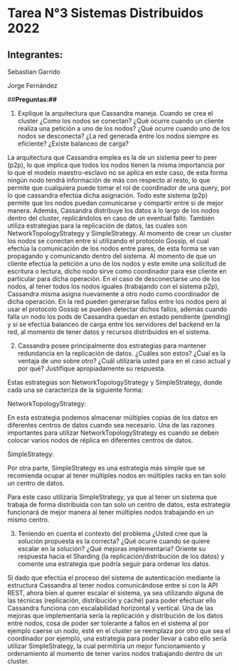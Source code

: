# Tarea N°3 Sistemas Distribuidos 2022

## Integrantes:

Sebastian Garrido

Jorge Fernández

##__Preguntas:##__


1. Explique la arquitectura que Cassandra maneja. Cuando se crea el cluster ¿Como los nodos se conectan? ¿Qué ocurre cuando un cliente realiza una petición a uno de los nodos? ¿Qué ocurre cuando uno de los nodos se desconecta? ¿La red generada entre los nodos siempre es eficiente? ¿Existe balanceo de carga?

La arquitectura que Cassandra emplea es la de un sistema peer to peer (p2p), lo que implica que todos los nodos tienen la misma importancia por lo que el modelo maestro-esclavo no se aplica en este caso, de esta forma ningún nodo tendrá información de más con respecto al resto, lo que permite que cualquiera puede tomar el rol de coordinador de una query, por lo que cassandra efectúa dicha asignación. Todo este sistema (p2p) permite que los nodos puedan comunicarse y compartir entre sí de mejor manera. Además, Cassandra distribuye los datos a lo largo de los nodos dentro del cluster, replicándolos en caso de un eventual fallo. También utiliza estrategias para la replicación de datos, las cuales son NetworkTopologyStrategy y SimpleStrategy.
Al momento de crear un cluster los nodos se conectan entre sí utilizando el protocolo Gossip, el cual efectúa la comunicación de los nodos entre pares, de esta forma se van propagando y comunicando dentro del sistema. Al momento de que un cliente efectúa la petición a uno de los nodos y este emite una solicitud de escritura o lectura, dicho nodo sirve como coordinador para ese cliente en particular para dicha operación. En el caso de desconectarse uno de los nodos, al tener todos los nodos iguales (trabajando con el sistema p2p), Cassandra misma asigna nuevamente a otro nodo como coordinador de dicha operación. En la red pueden generarse fallos entre los nodos pero al usar el protocolo Gossip se pueden detectar dichos fallos, además cuando falla un nodo los pods de Cassandra quedan en estado pendiente (pending) y si se efectúa balanceo de carga entre los servidores del backend en la red, al momento de tener datos y recursos distribuidos en el sistema.




2. Cassandra posee principalmente dos estrategias para mantener redundancia en la replicación de datos. ¿Cuáles son estos? ¿Ćual es la ventaja de uno sobre otro? ¿Cuál utilizaría usted para en el caso actual y por qué? Justifique apropiadamente su respuesta.

Estas estrategias son NetworkTopologyStrategy y SimpleStrategy, donde cada una se caracteriza de la siguiente forma:

NetworkTopologyStrategy:

En esta estrategia podemos almacenar múltiples copias de los datos en diferentes centros de datos cuando sea necesario. Una de las razones importantes para utilizar NetworkTopologyStrategy es cuando se deben colocar varios nodos de réplica en diferentes centros de datos.

SimpleStrategy:

Por otra parte, SimpleStrategy es una estrategia más simple que se recomienda ocupar al tener múltiples nodos en múltiples racks en tan solo un centro de datos.

Para este caso utilizaría SimpleStrategy, ya que al tener un sistema que trabaja de forma distribuida con tan solo un centro de datos, esta estrategia funcionará de mejor manera al tener múltiples nodos trabajando en un mismo centro.

3. Teniendo en cuenta el contexto del problema ¿Usted cree que la solución propuesta es la correcta? ¿Qué ocurre cuando se quiere escalar en la solución? ¿Qué mejoras implementaria? Oriente su respuesta hacia el Sharding (la replicación/distribución de los datos) y comente una estrategia que podría seguir para ordenar los datos.

Sí dado que efectúa el proceso del sistema de autenticación mediante la estructura Cassandra al tener nodos comunicándose entre si con la API REST, ahora bien al querer escalar el sistema, ya sea utilizando alguna de las técnicas (replicación, distribución y caché)  para poder efectuar ello Cassandra funciona con escalabilidad horizontal y vertical. Una de las mejoras que implementaria sería la replicación y distribución de los datos entre nodos, cosa de poder ser tolerante a fallos en el sistema al por ejemplo caerse un nodo, esté en el cluster se reemplaza por otro que sea el coordinador por ejemplo, una estrategia para poder llevar a cabo ello sería utilizar SimpleStrategy, la cual permitiría un mejor funcionamiento y ordenamiento al momento de tener varios nodos trabajando dentro de un cluster. 
